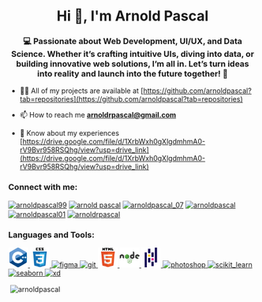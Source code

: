 <h1 align="center">Hi 👋, I'm Arnold Pascal</h1>
<h3 align="center">💻 Passionate about Web Development, UI/UX, and Data Science. Whether it’s crafting intuitive UIs, diving into data, or building innovative web solutions, I’m all in. Let’s turn ideas into reality and launch into the future together! 🚀</h3>

- 👨‍💻 All of my projects are available at [https://github.com/arnoldpascal?tab=repositories](https://github.com/arnoldpascal?tab=repositories)

- 📫 How to reach me **arnoldrpascal@gmail.com**

- 📄 Know about my experiences [https://drive.google.com/file/d/1XrbWxh0gXlgdmhmA0-rV9Bvr958RSQhg/view?usp=drive_link](https://drive.google.com/file/d/1XrbWxh0gXlgdmhmA0-rV9Bvr958RSQhg/view?usp=drive_link)

<h3 align="left">Connect with me:</h3>
<p align="left">
<a href="https://twitter.com/arnoldpascal99" target="blank"><img align="center" src="https://raw.githubusercontent.com/rahuldkjain/github-profile-readme-generator/master/src/images/icons/Social/twitter.svg" alt="arnoldpascal99" height="30" width="40" /></a>
<a href="https://linkedin.com/in/arnold-pascal-a644bb18b" target="blank"><img align="center" src="https://raw.githubusercontent.com/rahuldkjain/github-profile-readme-generator/master/src/images/icons/Social/linked-in-alt.svg" alt="arnold pascal" height="30" width="40" /></a>
<a href="https://instagram.com/arnoldpascal_07" target="blank"><img align="center" src="https://raw.githubusercontent.com/rahuldkjain/github-profile-readme-generator/master/src/images/icons/Social/instagram.svg" alt="arnoldpascal_07" height="30" width="40" /></a>
<a href="https://www.behance.net/arnoldpascal" target="blank"><img align="center" src="https://raw.githubusercontent.com/rahuldkjain/github-profile-readme-generator/master/src/images/icons/Social/behance.svg" alt="arnoldpascal" height="30" width="40" /></a>
<a href="https://www.leetcode.com/arnoldpascal01" target="blank"><img align="center" src="https://raw.githubusercontent.com/rahuldkjain/github-profile-readme-generator/master/src/images/icons/Social/leet-code.svg" alt="arnoldpascal01" height="30" width="40" /></a>
<a href="https://auth.geeksforgeeks.org/user/arnoldrpascal" target="blank"><img align="center" src="https://raw.githubusercontent.com/rahuldkjain/github-profile-readme-generator/master/src/images/icons/Social/geeks-for-geeks.svg" alt="arnoldrpascal" height="30" width="40" /></a>
</p>

<h3 align="left">Languages and Tools:</h3>
<p align="left"> <a href="https://www.w3schools.com/cpp/" target="_blank" rel="noreferrer"> <img src="https://raw.githubusercontent.com/devicons/devicon/master/icons/cplusplus/cplusplus-original.svg" alt="cplusplus" width="40" height="40"/> </a> <a href="https://www.w3schools.com/css/" target="_blank" rel="noreferrer"> <img src="https://raw.githubusercontent.com/devicons/devicon/master/icons/css3/css3-original-wordmark.svg" alt="css3" width="40" height="40"/> </a> <a href="https://www.figma.com/" target="_blank" rel="noreferrer"> <img src="https://www.vectorlogo.zone/logos/figma/figma-icon.svg" alt="figma" width="40" height="40"/> </a> <a href="https://git-scm.com/" target="_blank" rel="noreferrer"> <img src="https://www.vectorlogo.zone/logos/git-scm/git-scm-icon.svg" alt="git" width="40" height="40"/> </a> <a href="https://www.w3.org/html/" target="_blank" rel="noreferrer"> <img src="https://raw.githubusercontent.com/devicons/devicon/master/icons/html5/html5-original-wordmark.svg" alt="html5" width="40" height="40"/> </a> <a href="https://nodejs.org" target="_blank" rel="noreferrer"> <img src="https://raw.githubusercontent.com/devicons/devicon/master/icons/nodejs/nodejs-original-wordmark.svg" alt="nodejs" width="40" height="40"/> </a> <a href="https://pandas.pydata.org/" target="_blank" rel="noreferrer"> <img src="https://raw.githubusercontent.com/devicons/devicon/2ae2a900d2f041da66e950e4d48052658d850630/icons/pandas/pandas-original.svg" alt="pandas" width="40" height="40"/> </a> <a href="https://www.photoshop.com/en" target="_blank" rel="noreferrer"> <img src="https://w7.pngwing.com/pngs/548/34/png-transparent-adobe-photoshop-macos-bigsur-icon-thumbnail.png" alt="photoshop" width="40" height="40"/> </a> <a href="https://scikit-learn.org/" target="_blank" rel="noreferrer"> <img src="https://upload.wikimedia.org/wikipedia/commons/0/05/Scikit_learn_logo_small.svg" alt="scikit_learn" width="40" height="40"/> </a> <a href="https://seaborn.pydata.org/" target="_blank" rel="noreferrer"> <img src="https://seaborn.pydata.org/_images/logo-mark-lightbg.svg" alt="seaborn" width="40" height="40"/> </a> <a href="https://adobexdplatform.com/" target="_blank" rel="noreferrer"> <img src="https://cdn.iconscout.com/icon/premium/png-256-thumb/adobe-adobe-xd-2522531-2132719.png?f=webp&w=256" alt="xd" width="40" height="40"/> </a> </p> <p>&nbsp;<img align="center" src="https://github-readme-stats.vercel.app/api?username=arnoldpascal&show_icons=true&locale=en" alt="arnoldpascal" /></p>
